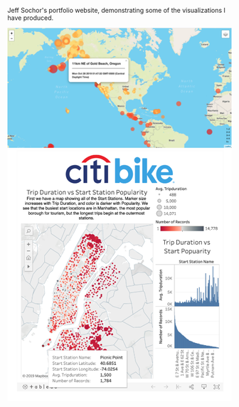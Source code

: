 Jeff Sochor's portfolio website, demonstrating some of the visualizations I have produced.

<img src="/img/1Earthquakes.png">

<img src="/img/4Tableau.png">
